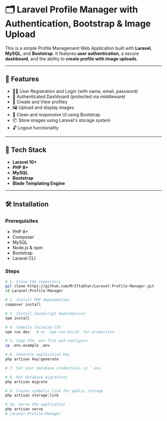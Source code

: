 # 🗂️ Laravel Profile Manager with Authentication, Bootstrap & Image Upload

This is a simple Profile Management Web Application built with **Laravel**, **MySQL**, and **Bootstrap**. It features **user authentication**, a secure **dashboard**, and the ability to **create profile with image uploads**.

---

## 🚀 Features

- 🧑‍💼 User Registration and Login (with name, email, password)
- 🔐 Authenticated Dashboard (protected via middleware)
- 📝 Create and View profiles
- 🖼️ Upload and display images
- 🎨 Clean and responsive UI using Bootstrap
- 📦 Store images using Laravel's storage system
- 🔓 Logout functionality

---

## 🧰 Tech Stack

- **Laravel 10+**
- **PHP 8+**
- **MySQL**
- **Bootstrap**
- **Blade Templating Engine**

---

## 🛠️ Installation

### Prerequisites

- PHP 8+
- Composer
- MySQL
- Node.js & npm
- Bootstrap
- Laravel CLI

### Steps

```bash
# 1. Clone the repository
git clone https://github.com/MrIftakhar/Laravel-Profile-Manager.git
cd Laravel-Profile-Manager

# 2. Install PHP dependencies
composer install

# 3. Install JavaScript dependencies
npm install

# 4. Compile Tailwind CSS
npm run dev   # or `npm run build` for production

# 5. Copy the .env file and configure
cp .env.example .env

# 6. Generate application key
php artisan key:generate

# 7. Set your database credentials in `.env`

# 8. Run database migrations
php artisan migrate

# 9. Create symbolic link for public storage
php artisan storage:link

# 10. Serve the application
php artisan serve
# Laravel-Profile-Manager

